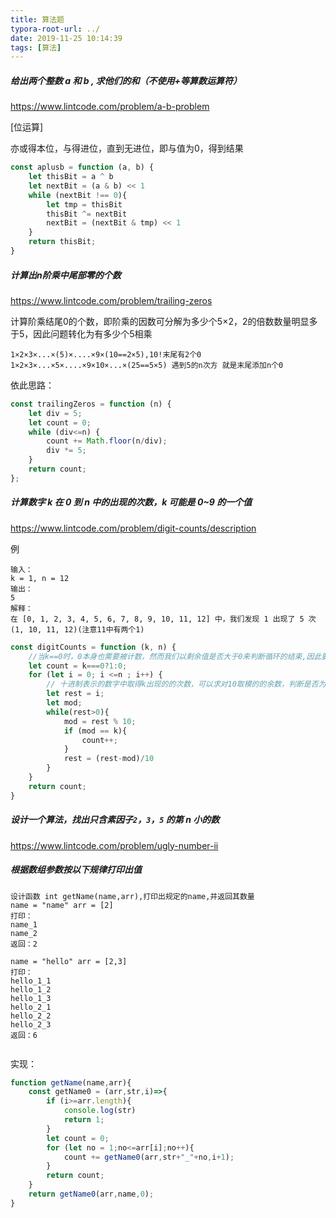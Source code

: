 ```yaml
---
title: 算法题
typora-root-url: ../
date: 2019-11-25 10:14:39
tags: [算法]
---
```


##### 给出两个整数 a 和 b , 求他们的和（不使用+等算数运算符）

https://www.lintcode.com/problem/a-b-problem

[位运算]

亦或得本位，与得进位，直到无进位，即与值为0，得到结果

```javascript
const aplusb = function (a, b) {
    let thisBit = a ^ b
    let nextBit = (a & b) << 1
    while (nextBit !== 0){
        let tmp = thisBit
        thisBit ^= nextBit
        nextBit = (nextBit & tmp) << 1
    }
    return thisBit;
}
```



##### 计算出n阶乘中尾部零的个数

<https://www.lintcode.com/problem/trailing-zeros>

计算阶乘结尾0的个数，即阶乘的因数可分解为多少个5×2，2的倍数数量明显多于5，因此问题转化为有多少个5相乘

```
1×2×3×...×(5)×....×9×(10==2×5),10!末尾有2个0
1×2×3×...×5×....×9×10×...×(25==5×5) 遇到5的n次方 就是末尾添加n个0
```

依此思路：

```js
const trailingZeros = function (n) {
    let div = 5;
    let count = 0;
    while (div<=n) {
        count += Math.floor(n/div);
        div *= 5;
    }
    return count;
};
```

##### 计算数字 k 在 0 到 n 中的出现的次数，k 可能是 0~9 的一个值

https://www.lintcode.com/problem/digit-counts/description

例

```
输入：
k = 1, n = 12
输出：
5
解释：
在 [0, 1, 2, 3, 4, 5, 6, 7, 8, 9, 10, 11, 12] 中，我们发现 1 出现了 5 次 (1, 10, 11, 12)(注意11中有两个1)
```

```javascript
const digitCounts = function (k, n) {
    //当k==0时，0本身也需要被计数，然而我们以剩余值是否大于0来判断循环的结束,因此要在开始计数时初始化为1
    let count = k===0?1:0;
    for (let i = 0; i <=n ; i++) {
        // 十进制表示的数字中取得k出现的的次数，可以求对10取模的的余数，判断是否为k，然后去掉末尾，继续作此运算，直到去除末尾就变成了0
        let rest = i;
        let mod;
        while(rest>0){
            mod = rest % 10;
            if (mod == k){
                count++;
            }
            rest = (rest-mod)/10
        }
    }
    return count;
}
```



##### 设计一个算法，找出只含素因子`2`，`3`，`5` 的第 *n* 小的数

<https://www.lintcode.com/problem/ugly-number-ii>





##### 根据数组参数按以下规律打印出值

```
设计函数 int getName(name,arr),打印出规定的name,并返回其数量
name = "name" arr = [2]
打印：
name_1
name_2
返回：2

name = "hello" arr = [2,3]
打印：
hello_1_1
hello_1_2
hello_1_3
hello_2_1
hello_2_2
hello_2_3
返回：6


```

实现：

```javascript
function getName(name,arr){
    const getName0 = (arr,str,i)=>{
        if (i>=arr.length){
            console.log(str)
            return 1;
        }
        let count = 0;
        for (let no = 1;no<=arr[i];no++){
            count += getName0(arr,str+"_"+no,i+1);
        }
        return count;
    }
    return getName0(arr,name,0);
}
```

